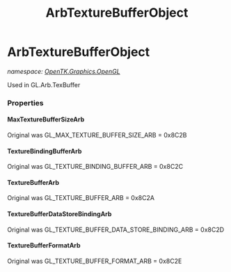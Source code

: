 ﻿---
title: ArbTextureBufferObject
---

# ArbTextureBufferObject
_namespace: [OpenTK.Graphics.OpenGL](N-OpenTK.Graphics.OpenGL.html)_

Used in GL.Arb.TexBuffer



### Properties

#### MaxTextureBufferSizeArb
Original was GL_MAX_TEXTURE_BUFFER_SIZE_ARB = 0x8C2B
#### TextureBindingBufferArb
Original was GL_TEXTURE_BINDING_BUFFER_ARB = 0x8C2C
#### TextureBufferArb
Original was GL_TEXTURE_BUFFER_ARB = 0x8C2A
#### TextureBufferDataStoreBindingArb
Original was GL_TEXTURE_BUFFER_DATA_STORE_BINDING_ARB = 0x8C2D
#### TextureBufferFormatArb
Original was GL_TEXTURE_BUFFER_FORMAT_ARB = 0x8C2E

